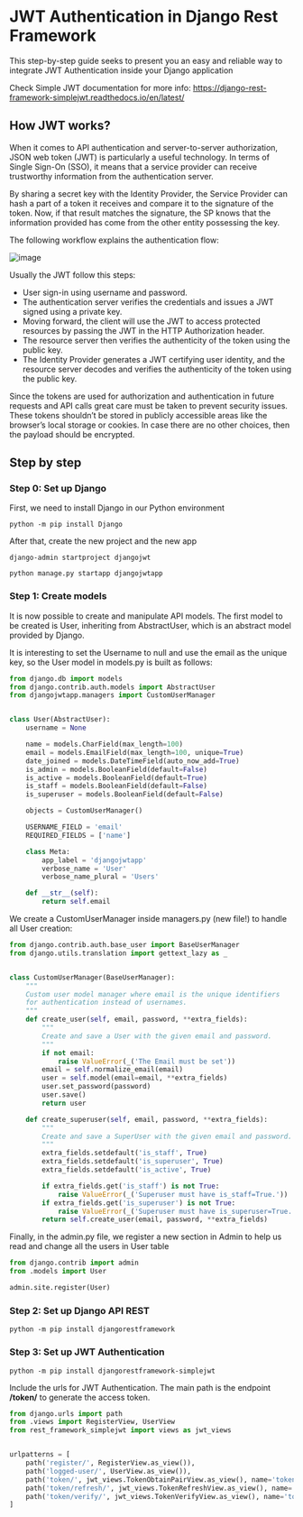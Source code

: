 # JWT Authentication in Django Rest Framework

This step-by-step guide seeks to present you an easy and reliable way to integrate JWT Authentication inside your Django application

Check Simple JWT documentation for more info: https://django-rest-framework-simplejwt.readthedocs.io/en/latest/ 

## How JWT works?

When it comes to API authentication and server-to-server authorization, JSON web token (JWT) is particularly a useful technology. In terms of Single Sign-On (SSO), it means that a service provider can receive trustworthy information from the authentication server. 

By sharing a secret key with the Identity Provider, the Service Provider can hash a part of a token it receives and compare it to the signature of the token. Now, if that result matches the signature, the SP knows that the information provided has come from the other entity possessing the key.

The following workflow explains the authentication flow:

![image](https://user-images.githubusercontent.com/42622686/217071712-d89314b2-4cb6-48b3-b414-6a473aa7e1f9.png)

Usually the JWT follow this steps:

- User sign-in using username and password.
- The authentication server verifies the credentials and issues a JWT signed using a private key.
- Moving forward, the client will use the JWT to access protected resources by passing the JWT in the HTTP Authorization header.
- The resource server then verifies the authenticity of the token using the public key.
- The Identity Provider generates a JWT certifying user identity, and the resource server decodes and verifies the authenticity of the token using the public key.

Since the tokens are used for authorization and authentication in future requests and API calls great care must be taken to prevent security issues. These tokens shouldn’t be stored in publicly accessible areas like the browser’s local storage or cookies. In case there are no other choices, then the payload should be encrypted.

## Step by step

### Step 0: Set up Django

First, we need to install Django in our Python environment

```console
python -m pip install Django
```
After that, create the new project and the new app

```console
django-admin startproject djangojwt
```
```console
python manage.py startapp djangojwtapp
```

### Step 1: Create models

It is now possible to create and manipulate API models. The first model to be created is User, inheriting from AbstractUser, which is an abstract model provided by Django.

It is interesting to set the Username to null and use the email as the unique key, so the User model in models.py is built as follows:
```python
from django.db import models
from django.contrib.auth.models import AbstractUser
from djangojwtapp.managers import CustomUserManager


class User(AbstractUser):
    username = None

    name = models.CharField(max_length=100)
    email = models.EmailField(max_length=100, unique=True)
    date_joined = models.DateTimeField(auto_now_add=True)
    is_admin = models.BooleanField(default=False)
    is_active = models.BooleanField(default=True)
    is_staff = models.BooleanField(default=False)
    is_superuser = models.BooleanField(default=False)

    objects = CustomUserManager()

    USERNAME_FIELD = 'email'
    REQUIRED_FIELDS = ['name']

    class Meta:
        app_label = 'djangojwtapp'
        verbose_name = 'User'
        verbose_name_plural = 'Users'

    def __str__(self):
        return self.email
```

We create a CustomUserManager inside managers.py (new file!) to handle all User creation:

```python
from django.contrib.auth.base_user import BaseUserManager
from django.utils.translation import gettext_lazy as _


class CustomUserManager(BaseUserManager):
    """
    Custom user model manager where email is the unique identifiers
    for authentication instead of usernames.
    """
    def create_user(self, email, password, **extra_fields):
        """
        Create and save a User with the given email and password.
        """
        if not email:
            raise ValueError(_('The Email must be set'))
        email = self.normalize_email(email)
        user = self.model(email=email, **extra_fields)
        user.set_password(password)
        user.save()
        return user

    def create_superuser(self, email, password, **extra_fields):
        """
        Create and save a SuperUser with the given email and password.
        """
        extra_fields.setdefault('is_staff', True)
        extra_fields.setdefault('is_superuser', True)
        extra_fields.setdefault('is_active', True)

        if extra_fields.get('is_staff') is not True:
            raise ValueError(_('Superuser must have is_staff=True.'))
        if extra_fields.get('is_superuser') is not True:
            raise ValueError(_('Superuser must have is_superuser=True.'))
        return self.create_user(email, password, **extra_fields)

```
Finally, in the admin.py file, we register a new section in Admin to help us read and change all the users in User table
```python
from django.contrib import admin
from .models import User

admin.site.register(User)

```

### Step 2: Set up Django API REST

```console
python -m pip install djangorestframework
```

### Step 3: Set up JWT Authentication

```console
python -m pip install djangorestframework-simplejwt
```
Include the urls for JWT Authentication. The main path is the endpoint **/token/** to generate the access token.

```python
from django.urls import path
from .views import RegisterView, UserView
from rest_framework_simplejwt import views as jwt_views


urlpatterns = [
    path('register/', RegisterView.as_view()),
    path('logged-user/', UserView.as_view()),
    path('token/', jwt_views.TokenObtainPairView.as_view(), name='token_obtain_pair'),
    path('token/refresh/', jwt_views.TokenRefreshView.as_view(), name='token_refresh'),
    path('token/verify/', jwt_views.TokenVerifyView.as_view(), name='token_verify'),
]
```
